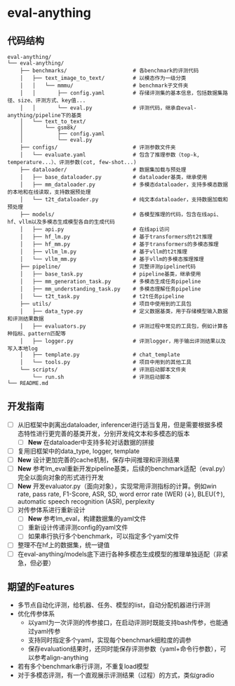 # eval-anything

## 代码结构
```
eval-anything/
└── eval-anything/
    ├── benchmarks/                     # 各benchmark的评测代码
    │   ├── text_image_to_text/         # 以模态作为一级分类
    │   │   └── mmmu/                   # benchmark子文件夹
    │   │       ├── config.yaml         # 存储评测集的基本信息，包括数据集路径、size、评测方式、key值...
    │   │       └── eval.py             # 评测代码，继承自eval-anything/pipeline下的基类
    │   └── text_to_text/
    │       └── gsm8k/
    │           ├── config.yaml
    │           └── eval.py
    ├── configs/                        # 评测参数文件夹
    │   └── evaluate.yaml               # 包含了推理参数（top-k, temperature...）、评测参数(cot, few-shot...)
    ├── dataloader/                     # 数据集加载与预处理
    │   ├── base_dataloader.py          # dataloader基类，继承使用
    │   ├── mm_dataloader.py            # 多模态dataloader，支持多模态数据的本地和在线读取，支持数据预处理
    │   └── t2t_dataloader.py           # 纯文本dataloader，支持数据加载和预处理
    ├── models/                         # 各模型推理的代码，包含在线api、hf、vllm以及多模态生成模型各自的生成代码
    │   ├── api.py                      # 在线api访问
    │   ├── hf_lm.py                    # 基于transformers的t2t推理
    │   ├── hf_mm.py                    # 基于transformers的多模态推理
    │   ├── vllm_lm.py                  # 基于vllm的t2t推理
    │   └── vllm_mm.py                  # 基于vllm的多模态推理推理
    ├── pipeline/                       # 完整评测pipeline代码
    │   ├── base_task.py                # pipeline基类，继承使用
    │   ├── mm_generation_task.py       # 多模态生成任务pipeline
    │   ├── mm_understanding_task.py    # 多模态理解任务pipeline
    │   └── t2t_task.py                 # t2t任务pipeline
    ├── utils/                          # 项目中使用到的工具包
    │   ├── data_type.py                # 定义数据基类，用于存储模型输入数据和评测结果数据
    │   ├── evaluators.py               # 评测过程中常见的工具包，例如计算各种指标、pattern匹配等
    │   ├── logger.py                   # 评测logger，用于输出评测结果以及写入本地log
    │   ├── template.py                 # chat_template
    │   └── tools.py                    # 项目中用到的其他工具
    └── scripts/                        # 评测启动脚本文件夹
        └── run.sh                      # 评测启动脚本
└── README.md
```

## 开发指南
- [ ] 从旧框架中剥离出dataloader, inferencer进行适当复用，但是需要根据多模态特性进行更完善的基类开发，分别开发纯文本和多模态的版本
    - [ ] **New** 在dataloader中支持多轮对话数据的拼接
- [ ] 复用旧框架中的data_type, logger, template
- [ ] **New** 设计更加完善的cache机制，保存中间推理和评测结果
- [ ] **New** 参考lm_eval重新开发pipeline基类，后续的benchmark适配（eval.py）完全以面向对象的形式进行开发
- [ ] **New** 开发evaluator.py（面向对象），实现常用评测指标的计算。例如win rate, pass rate, F1-Score, ASR, SD, word error rate (WER) (↓), BLEU(↑),  automatic speech recognition (ASR), perplexity
- [ ] 对传参体系进行重新设计
    - [ ] **New** 参考lm_eval，构建数据集的yaml文件
    - [ ] 重新设计传递评测config的yaml文件
    - [ ] 如果串行执行多个benchmark，可以指定多个yaml文件
- [ ] 整理不在hf上的数据集，统一键值
- [ ] 在eval-anything/models底下进行各种多模态生成模型的推理单独适配（非紧急，但必要）

## 期望的Features

- 多节点自动化评测，给机器、任务、模型的list，自动分配机器进行评测
- 优化传参体系
    - 以yaml为一次评测的传参接口，在启动评测时既能支持bash传参，也能通过yaml传参
    - 支持同时指定多个yaml，实现每个benchmark细粒度的调参
    - 保存evaluation结果时，还同时能保存评测参数（yaml+命令行参数），可以参考align-anything
- 若有多个benchmark串行评测，不重复load模型
- 对于多模态评测，有一个直观展示评测结果（过程）的方式，类似gradio